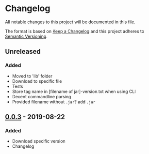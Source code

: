 # Changelog

All notable changes to this project will be documented in this file.

The format is based on [Keep a Changelog](http://keepachangelog.com/en/1.0.0/)
and this project adheres to [Semantic Versioning](http://semver.org/spec/v2.0.0.html).

## Unreleased

### Added

- Moved to 'lib' folder
- Download to specific file
- Tests
- Store tag name in [filename of jar]-version.txt when using CLI
- Decent commandline parsing
- Provided filename without `.jar`? add `.jar`

## [0.0.3] - 2019-08-22

### Added
- Download specific version
- Changelog

[0.0.3]: https://github.com/RMLio/fetch-rmlmapper-java-js/compare/v0.0.2...v0.0.3
